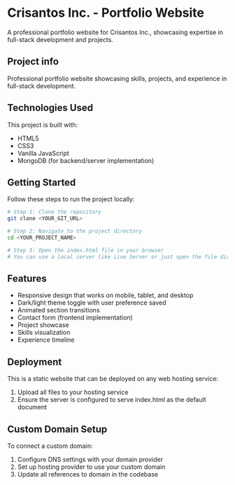 
# Crisantos Inc. - Portfolio Website

A professional portfolio website for Crisantos Inc., showcasing expertise in full-stack development and projects.

## Project info

Professional portfolio website showcasing skills, projects, and experience in full-stack development.

## Technologies Used

This project is built with:

- HTML5
- CSS3
- Vanilla JavaScript
- MongoDB (for backend/server implementation)

## Getting Started

Follow these steps to run the project locally:

```sh
# Step 1: Clone the repository
git clone <YOUR_GIT_URL>

# Step 2: Navigate to the project directory
cd <YOUR_PROJECT_NAME>

# Step 3: Open the index.html file in your browser
# You can use a local server like Live Server or just open the file directly
```

## Features

- Responsive design that works on mobile, tablet, and desktop
- Dark/light theme toggle with user preference saved
- Animated section transitions
- Contact form (frontend implementation)
- Project showcase
- Skills visualization
- Experience timeline

## Deployment

This is a static website that can be deployed on any web hosting service:

1. Upload all files to your hosting service
2. Ensure the server is configured to serve index.html as the default document

## Custom Domain Setup

To connect a custom domain:

1. Configure DNS settings with your domain provider
2. Set up hosting provider to use your custom domain
3. Update all references to domain in the codebase
